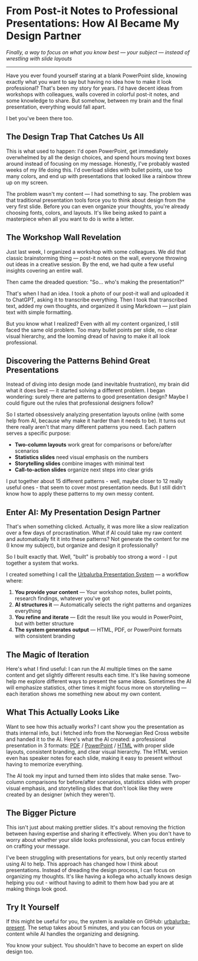 # From Post-it Notes to Professional Presentations: How AI Became My Design Partner

*Finally, a way to focus on what you know best — your subject — instead of wrestling with slide layouts*

---

Have you ever found yourself staring at a blank PowerPoint slide, knowing exactly what you want to say but having no idea how to make it look professional? That's been my story for years. I'd have decent ideas from workshops with colleagues, walls covered in colorful post-it notes, and some knowledge to share. But somehow, between my brain and the final presentation, everything would fall apart.

I bet you've been there too.

## The Design Trap That Catches Us All

This is what used to happen: I'd open PowerPoint, get immediately overwhelmed by all the design choices, and spend hours moving text boxes around instead of focusing on my message. Honestly, I've probably wasted weeks of my life doing this. I'd overload slides with bullet points, use too many colors, and end up with presentations that looked like a rainbow threw up on my screen.

The problem wasn't my content — I had something to say. The problem was that traditional presentation tools force you to think about design from the very first slide. Before you can even organize your thoughts, you're already choosing fonts, colors, and layouts. It's like being asked to paint a masterpiece when all you want to do is write a letter.

## The Workshop Wall Revelation

Just last week, I organized a workshop with some colleagues. We did that classic brainstorming thing — post-it notes on the wall, everyone throwing out ideas in a creative session. By the end, we had quite a few useful insights covering an entire wall.

Then came the dreaded question: "So... who's making the presentation?"

That's when I had an idea. I took a photo of our post-it wall and uploaded it to ChatGPT, asking it to transcribe everything. Then I took that transcribed text, added my own thoughts, and organized it using Markdown — just plain text with simple formatting.

But you know what I realized? Even with all my content organized, I still faced the same old problem. Too many bullet points per slide, no clear visual hierarchy, and the looming dread of having to make it all look professional.

## Discovering the Patterns Behind Great Presentations

Instead of diving into design mode (and inevitable frustration), my brain did what it does best — it started solving a different problem. I began wondering: surely there are patterns to good presentation design? Maybe I could figure out the rules that professional designers follow?

So I started obsessively analyzing presentation layouts online (with some help from AI, because why make it harder than it needs to be). It turns out there really aren't that many different patterns you need. Each pattern serves a specific purpose:

- **Two-column layouts** work great for comparisons or before/after scenarios
- **Statistics slides** need visual emphasis on the numbers
- **Storytelling slides** combine images with minimal text
- **Call-to-action slides** organize next steps into clear grids

I put together about 15 different patterns - well, maybe closer to 12 really useful ones - that seem to cover most presentation needs. But I still didn't know how to apply these patterns to my own messy content.

## Enter AI: My Presentation Design Partner

That's when something clicked. Actually, it was more like a slow realization over a few days of procrastination. What if AI could take my raw content and automatically fit it into these patterns? Not generate the content for me (I know my subject), but organize and design it professionally?

So I built exactly that. Well, "built" is probably too strong a word - I put together a system that works.

I created something I call the [Urbalurba Presentation System](https://github.com/terchris/urbalurba-present) — a workflow where:

1. **You provide your content** — Your workshop notes, bullet points, research findings, whatever you've got
2. **AI structures it** — Automatically selects the right patterns and organizes everything
3. **You refine and iterate** — Edit the result like you would in PowerPoint, but with better structure
4. **The system generates output** — HTML, PDF, or PowerPoint formats with consistent branding

## The Magic of Iteration

Here's what I find useful: I can run the AI multiple times on the same content and get slightly different results each time. It's like having someone help me explore different ways to present the same ideas. Sometimes the AI will emphasize statistics, other times it might focus more on storytelling — each iteration shows me something new about my own content.

## What This Actually Looks Like

Want to see how this actually works? I cant show you the presentation as thats internal info, but i fetched info from the Norwegian Red Cross website and handed it to the AI.
Here's what the AI created: a  professional presentation in 3 formats: [PDF](https://terchris.github.io/urbalurba-present/examples/red-cross-example-presentation.pdf) / [PowerPoint](https://github.com/terchris/urbalurba-present/raw/main/examples/red-cross-example-presentation.pptx) / [HTML](https://terchris.github.io/urbalurba-present/examples/red-cross-example-presentation.html) with proper slide layouts, consistent branding, and clear visual hierarchy. The HTML version even has speaker notes for each slide, making it easy to present without having to memorize everything.

The AI took my input and turned them into slides that make sense. Two-column comparisons for before/after scenarios, statistics slides with proper visual emphasis, and storytelling slides that don't look like they were created by an designer (which they weren't).

## The Bigger Picture

This isn't just about making prettier slides. It's about removing the friction between having expertise and sharing it effectively. When you don't have to worry about whether your slide looks professional, you can focus entirely on crafting your message.

I've been struggling with presentations for years, but only recently started using AI to help. This approach has changed how I think about presentations. Instead of dreading the design process, I can focus on organizing my thoughts. It's like having a kollega who actually knows design helping you out - without having to admit to them how bad you are at making things look good.

## Try It Yourself

If this might be useful for you, the system is available on GitHub: [urbalurba-present](https://github.com/terchris/urbalurba-present). The setup takes about 5 minutes, and you can focus on your content while AI handles the organizing and designing.

You know your subject. You shouldn't have to become an expert on slide design too.
